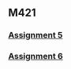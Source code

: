 ## M421

### [Assignment 5](rcardarelli.github.io/hw-5.html)
### [Assignment 6](rcardarelli.github.io/hw-6.html)
